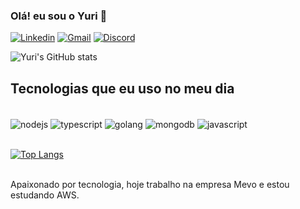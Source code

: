 ### Olá! eu sou o Yuri 🖖

[![Linkedin](https://img.shields.io/badge/LinkedIn-0077B5?style=for-the-badge&logo=linkedin&logoColor=white)](https://www.linkedin.com/in/yuri-agopian-brandeliki-589a39153/)
[![Gmail](https://img.shields.io/badge/Gmail-D14836?style=for-the-badge&logo=gmail&logoColor=white)](yuri.agopian@gmail.com.br)
[![Discord](https://img.shields.io/badge/Discord-7289DA?style=for-the-badge&logo=discord&logoColor=white)](#4820)


![Yuri's GitHub stats](https://github-readme-stats.vercel.app/api?username=yuriagopian&show_icons=true&theme=aura)

## Tecnologias que eu uso no meu dia

<div style="display: inline_block"><br/>
 <img align="center" alt="nodejs" src="https://img.shields.io/badge/Node.js-43853D?style=for-the-badge&logo=node.js&logoColor=white">
 <img align="center" alt="typescript" src="https://img.shields.io/badge/TypeScript-007ACC?style=for-the-badge&logo=typescript&logoColor=white">
  <img align="center" alt="golang" src="https://img.shields.io/badge/Go-00ADD8?style=for-the-badge&logo=go&logoColor=white">
   <img align="center" alt="mongodb" src="https://img.shields.io/badge/MongoDB-4EA94B?style=for-the-badge&logo=mongodb&logoColor=white">
    <img align="center" alt="javascript" src="https://img.shields.io/badge/JavaScript-F7DF1E?style=for-the-badge&logo=javascript&logoColor=black">
</div><br/>

[![Top Langs](https://github-readme-stats.vercel.app/api/top-langs/?username=yuriagopian&layout=compact&theme=aura)](https://github.com/anuraghazra/github-readme-stats)

<br/>
Apaixonado por tecnologia, hoje trabalho na empresa Mevo e estou estudando AWS.

<!--
**yuriagopian/yuriagopian** is a ✨ _special_ ✨ repository because its `README.md` (this file) appears on your GitHub profile.

Here are some ideas to get you started:

- 🔭 I’m currently working on ...
- 🌱 I’m currently learning ...
- 👯 I’m looking to collaborate on ...
- 🤔 I’m looking for help with ...
- 💬 Ask me about ...
- 📫 How to reach me: ...
- 😄 Pronouns: ...
- ⚡ Fun fact: ...

emojis
https://emojipedia.org/
temas
https://github.com/anuraghazra/github-readme-stats
https://github.com/anuraghazra/github-readme-stats/blob/master/themes/README.md
-->
